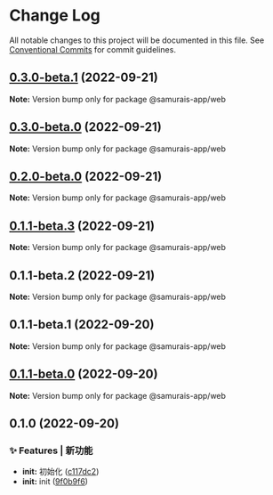 # Change Log

All notable changes to this project will be documented in this file.
See [Conventional Commits](https://conventionalcommits.org) for commit guidelines.

## [0.3.0-beta.1](https://github.com/samurais-app/samurais-app/compare/v0.3.0-beta.0...v0.3.0-beta.1) (2022-09-21)

**Note:** Version bump only for package @samurais-app/web





## [0.3.0-beta.0](https://github.com/samurais-app/samurais-app/compare/v0.2.0-beta.0...v0.3.0-beta.0) (2022-09-21)

**Note:** Version bump only for package @samurais-app/web





## [0.2.0-beta.0](https://github.com/samurais-app/samurais-app/compare/v0.1.1-beta.3...v0.2.0-beta.0) (2022-09-21)

**Note:** Version bump only for package @samurais-app/web






## [0.1.1-beta.3](https://github.com/samurais-app/samurais-app/compare/v0.1.1-beta.2...v0.1.1-beta.3) (2022-09-21)

**Note:** Version bump only for package @samurais-app/web






## 0.1.1-beta.2 (2022-09-21)

**Note:** Version bump only for package @samurais-app/web





## 0.1.1-beta.1 (2022-09-20)

**Note:** Version bump only for package @samurais-app/web





## [0.1.1-beta.0](https://github.com/samurais-app/samurais-app/compare/v0.1.0...v0.1.1-beta.0) (2022-09-20)

**Note:** Version bump only for package @samurais-app/web





## 0.1.0 (2022-09-20)


### ✨ Features | 新功能

* **init:** 初始化 ([c117dc2](https://github.com/samurais-app/samurais-app/commit/c117dc2300dfd414443d0375f66be434662f6ad4))
* **init:** init ([9f0b9f6](https://github.com/samurais-app/samurais-app/commit/9f0b9f6ba1075fe9ea390864511d155dc63378fa))
